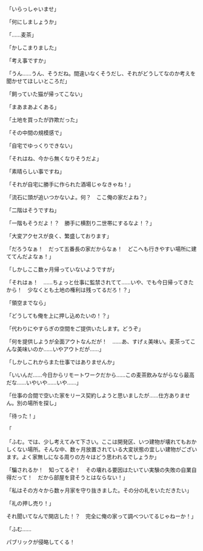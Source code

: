 「いらっしゃいませ」

「何にしましょうか」

「……麦茶」

「かしこまりました」

「考え事ですか」

「うん……うん、そうだね。間違いなくそうだし、それがどうしてなのか考えを聞かせてほしいところだ」

「飼っていた猫が帰ってこない」

「まあまあよくある」

「土地を買ったが詐欺だった」

「その中間の規模感で」

「自宅でゆっくりできない」

「それはね、今から無くなりそうだよ」

「素晴らしい事ですね」

「それが自宅に勝手に作られた酒場じゃなきゃね！」

「流石に頭が追いつかないよ。何？　ここ俺の家だよね？」

「二階はそうですね」

「一階もそうだよ！？　勝手に横割り二世帯にするなよ！？」

「大変アクセスが良く、繁盛しております」

「だろうなぁ！　だって五番長の家だからなぁ！　どこへも行きやすい場所に建ててんだよなぁ！」

「しかしここ数ヶ月帰っていないようですが」

「それはぁ！　……ちょっと仕事に監禁されてて……いや、でも今日帰ってきたから！　少なくとも土地の権利は残ってるだろ！？」

「領空までなら」

「どうしても俺を上に押し込めたいの！？」

「代わりにやすらぎの空間をご提供いたします。どうぞ」

「何を提供しようが全面アウトなんだが！　……あ、すげぇ美味い。麦茶ってこんな美味いのか……いやアウトだが……」

「しかしこれからまた仕事ではありませんか」

「いいんだ……今日からリモートワークだから……この麦茶飲みながらなら最高だな……いやいや……いや……」

「仕事の合間で空いた家をリース契約しようと思いましたが……仕方ありません。別の場所を探し」

「待った！」

「


















「ふむ。では、少し考えてみて下さい。ここは開発区、いつ建物が壊れてもおかしくない場所。そんな中、数ヶ月放置されている大変状態の宜しい建物がございます。よく家無しになる周りの方々はどう思われるでしょうか」

「騙されるか！　知ってるぞ！　その壊れる要因はたいてい実験の失敗の自業自得だって！　だから部屋を貸そうとはならない！」

「私はその方々から数ヶ月家を守り抜きました。その分の礼をいただきたい」

「礼の押し売り！」








それ聞いてなんで開店した！？　完全に俺の家って調べついてるじゃねーか！」

「ふむ……








パブリックが侵略してくる！